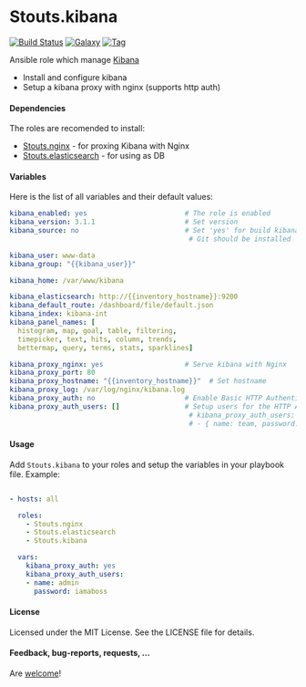Stouts.kibana
==============

[![Build Status](http://img.shields.io/travis/Stouts/Stouts.kibana.svg?style=flat-square)](https://travis-ci.org/Stouts/Stouts.kibana)
[![Galaxy](http://img.shields.io/badge/galaxy-Stouts.kibana-blue.svg?style=flat-square)](https://galaxy.kibana.com/list#/roles/1986)
[![Tag](http://img.shields.io/github/tag/Stouts/Stouts.kibana.svg?style=flat-square)]()

Ansible role which manage [Kibana](http://www.elasticsearch.org/overview/kibana/)

* Install and configure kibana
* Setup a kibana proxy with nginx (supports http auth)

#### Dependencies

The roles are recomended to install:

* [Stouts.nginx](https://github.com/Stouts/Stouts.nginx) - for proxing Kibana with Nginx
* [Stouts.elasticsearch](https://github.com/Stouts/Stouts.elasticsearch) - for using as DB

#### Variables

Here is the list of all variables and their default values:

```yaml
kibana_enabled: yes                        # The role is enabled
kibana_version: 3.1.1                      # Set version
kibana_source: no                          # Set 'yes' for build kibana from source
                                            # Git should be installed

kibana_user: www-data
kibana_group: "{{kibana_user}}"

kibana_home: /var/www/kibana

kibana_elasticsearch: http://{{inventory_hostname}}:9200
kibana_default_route: /dashboard/file/default.json
kibana_index: kibana-int
kibana_panel_names: [
  histogram, map, goal, table, filtering,
  timepicker, text, hits, column, trends,
  bettermap, query, terms, stats, sparklines]

kibana_proxy_nginx: yes                    # Serve kibana with Nginx
kibana_proxy_port: 80
kibana_proxy_hostname: "{{inventory_hostname}}"  # Set hostname
kibana_proxy_log: /var/log/nginx/kibana.log
kibana_proxy_auth: no                      # Enable Basic HTTP Authentication
kibana_proxy_auth_users: []                # Setup users for the HTTP Auth
                                            # kibana_proxy_auth_users:
                                            # - { name: team, password: secret }
```

#### Usage

Add `Stouts.kibana` to your roles and setup the variables in your playbook file.
Example:

```yaml

- hosts: all

  roles:
    - Stouts.nginx
    - Stouts.elasticsearch
    - Stouts.kibana

  vars:
    kibana_proxy_auth: yes
    kibana_proxy_auth_users:
    - name: admin
      password: iamaboss
```

#### License

Licensed under the MIT License. See the LICENSE file for details.

#### Feedback, bug-reports, requests, ...

Are [welcome](https://github.com/Stouts/Stouts.kibana/issues)!
